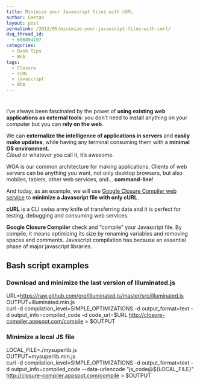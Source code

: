 ```yaml
---
title: Minimize your Javascript files with cURL
author: Gaetan
layout: post
permalink: /2012/05/minimize-your-javascript-files-with-curl/
dsq_thread_id:
  - 686894197
categories:
  - Bash Tips
  - Web
tags:
  - Closure
  - cURL
  - javascript
  - WOA
---
```

# 

I’ve always been fascinated by the power of **using existing web applications as external tools**: you don’t need to install anything on your computer but you can **rely on the web**.

We can **externalize the intelligence of applications in servers** and **easily make updates**, while having any terminal consuming them with a **minimal OS environment**.  
*Cloud* or whatever you call it, it’s awesome.

WOA is our common architecture for making applications. Clients of web servers can be anything you want, not only desktop browsers, but also mobiles, tablets, other web services, and… **command-line**!

And today, as an example, we will use [Google Closure Compiler web service][1] to **minimize a Javascript file with only cURL**.

 [1]: https://developers.google.com/closure/compiler/docs/api-ref



**cURL** is a CLI swiss army knife of transferring data and it is perfect for testing, debugging and consuming web services.

**Google Closure Compiler** check and “compile” your Javascript file. By compile, it means optimizing its size by renaming variables and removing spaces and comments. Javascript compilation has because an essential phase of major javascript libraries.

## Bash script examples

### Download and minimize the last version of Illuminated.js

URL=https://raw.github.com/gre/illuminated.js/master/src/illuminated.js  
OUTPUT=illuminated.min.js  
curl -d compilation_level=SIMPLE_OPTIMIZATIONS -d output_format=text -d output_info=compiled_code -d code_url=$URL http://closure-compiler.appspot.com/compile > $OUTPUT

### Minimize a local JS file

LOCAL_FILE=./mysuperlib.js  
OUTPUT=mysuperlib.min.js  
curl -d compilation_level=SIMPLE_OPTIMIZATIONS -d output_format=text -d output_info=compiled_code --data-urlencode "js_code@${LOCAL_FILE}" http://closure-compiler.appspot.com/compile > $OUTPUT